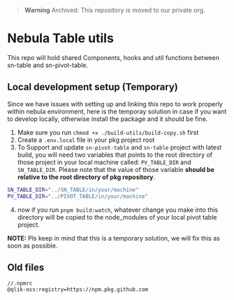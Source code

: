 > **Warning** Archived: This repository is moved to our private org.

# Nebula Table utils

This repo will hold shared Components, hooks and util functions between sn-table and sn-pivot-table.

## Local development setup (Temporary)

Since we have issues with setting up and linking this repo to work properly within nebula environment, here is the temporay solution in case if you want to develop locally, otherwise install the package and it should be fine.

1. Make sure you run `chmod +x ./build-utils/build-copy.sh` first
2. Create a `.env.local` file in your pkg project root
3. To Support and update `sn-pivot-table` and `sn-table` project with latest build, you will need two variables that points to the root directory of those project in your local machine called: `PV_TABLE_DIR` and `SN_TABLE_DIR`. Please note that the value of those variable **should be relative to the root directory of pkg repository**.

```bash
SN_TABLE_DIR="../SN_TABLE/in/your/machine"
PV_TABLE_DIR="../PIVOT_TABLE/in/your/machine"
```

4. now if you run `pnpm build:watch`, whatever change you make into this directory will be copied to the node_modules of your local pivot table project.

**NOTE:** Pls keep in mind that this is a temporary solution, we will fix this as soon as possible.

## Old files

```{javascript}
//.npmrc  
@qlik-oss:registry=https://npm.pkg.github.com
```